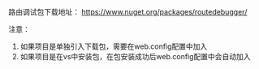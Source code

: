 路由调试包下载地址： https://www.nuget.org/packages/routedebugger/

注意：<br />
 1. 如果项目是单独引入下载包，需要在web.config配置中加入 <add key="RouteDebugger:Enabled" value="true" /> <br />
 2. 如果项目是在vs中安装包，在包安装成功后web.config配置中会自动加入 <add key="RouteDebugger:Enabled" value="true" />
